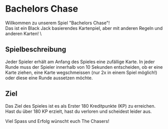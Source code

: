 # Bachelors Chase
Willkommen zu unserem Spiel "Bachelors Chase"! \
Das ist ein Black Jack basierendes Kartenpiel, aber mit anderen Regeln und anderen Karten! \

## Spielbeschreibung
Jeder Spieler erhält am Anfang des Spieles eine zufällige Karte. In jeder Runde muss der Spieler innerhalb von 
10 Sekunden entscheiden, ob er eine Karte ziehen, eine Karte wegschmeissen (nur 2x in einem Spiel möglich!) 
oder diese eine Runde aussetzen möchte.

## Ziel
Das Ziel des Spieles ist es als Erster 180 Kreditpunkte (KP) zu erreichen. 
Hast du über 180 KP erzielt, hast du verloren und scheidest leider aus.

Viel Spass und Erfolg wünscht euch The Chasers!